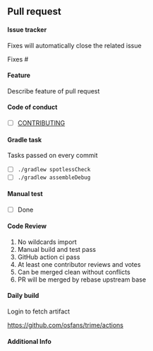 ## Pull request

#### Issue tracker
Fixes will automatically close the related issue

Fixes #

#### Feature
Describe feature of pull request

#### Code of conduct
- [ ] [CONTRIBUTING](CONTRIBUTING.md)

#### Gradle task
Tasks passed on every commit
- [ ] `./gradlew spotlessCheck`
- [ ] `./gradlew assembleDebug`

#### Manual test
- [ ] Done

#### Code Review
1. No wildcards import
2. Manual build and test pass
3. GitHub action ci pass
4. At least one contributor reviews and votes
5. Can be merged clean without conflicts
6. PR will be merged by rebase upstream base

#### Daily build
Login to fetch artifact

https://github.com/osfans/trime/actions

#### Additional Info
